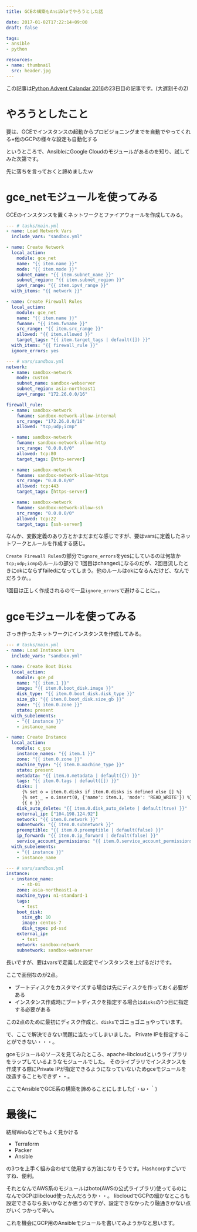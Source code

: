 ```yaml
---
title: GCEの構築もAnsibleでやろうとした話

date: 2017-01-02T17:22:14+09:00
draft: false

tags:
- ansible
- python

resources:
- name: thumbnail
  src: header.jpg
---
```


この記事は[Python Advent Calandar 2016](https://qiita.com/advent-calendar/2016/python)の23日目の記事です。(大遅刻その2)

# やろうとしたこと

要は、GCEでインスタンスの起動からプロビジョニングまでを自動でやってくれる+他のGCPの様々な設定も自動化する

というところで、AnsibleにGoogle Cloudのモジュールがあるのを知り、試してみた次第です。

先に落ちを言っておくと諦めましたｗ


# gce_netモジュールを使ってみる

GCEのインスタンスを置くネットワークとファイアウォールを作成してみる。

```yaml
--- # tasks/main.yml
- name: Load Network Vars
  include_vars: "sandbox.yml"

- name: Create Network
  local_action:
    module: gce_net
    name: "{{ item.name }}"
    mode: "{{ item.mode }}"
    subnet_name: "{{ item.subnet_name }}"
    subnet_region: "{{ item.subnet_region }}"
    ipv4_range: "{{ item.ipv4_range }}"
  with_items: "{{ network }}"

- name: Create Firewall Rules
  local_action:
    module: gce_net
    name: "{{ item.name }}"
    fwname: "{{ item.fwname }}"
    src_range: "{{ item.src_range }}"
    allowed: "{{ item.allowed }}"
    target_tags: "{{ item.target_tags | default([]) }}"
  with_items: "{{ firewall_rule }}"
  ignore_errors: yes

--- # vars/sandbox.yml
network:
  - name: sandbox-network
    mode: custom
    subnet_name: sandbox-webserver
    subnet_region: asia-northeast1
    ipv4_range: "172.26.0.0/16"

firewall_rule:
  - name: sandbox-network
    fwname: sandbox-network-allow-internal
    src_range: "172.26.0.0/16"
    allowed: "tcp;udp;icmp"

  - name: sandbox-network
    fwname: sandbox-network-allow-http
    src_range: "0.0.0.0/0"
    allowed: tcp:80
    target_tags: [http-server]

  - name: sandbox-network
    fwname: sandbox-network-allow-https
    src_range: "0.0.0.0/0"
    allowed: tcp:443
    target_tags: [https-server]

  - name: sandbox-network
    fwname: sandbox-network-allow-ssh
    src_range: "0.0.0.0/0"
    allowed: tcp:22
    target_tags: [ssh-server]
```

なんか、変数定義のあり方とかまだまだな感じですが、要はvarsに定義したネットワークとルールを作成する感じ。

`Create Firewall Rules`の部分で`ignore_errors`をyesにしているのは何故か`tcp;udp;icmp`のルールの部分で
1回目はchangedになるのだが、2回目流したときにokにならずfailedになってしまう。他のルールはokになるんだけど、なんでだろうか。。

1回目は正しく作成されるので一旦`ignore_errors`で避けることに。。


# gceモジュールを使ってみる

さっき作ったネットワークにインスタンスを作成してみる。

```yaml
--- # tasks/main.yml
- name: Load Instance Vars
  include_vars: "sandbox.yml"

- name: Create Boot Disks
  local_action:
    module: gce_pd
    name: "{{ item.1 }}"
    image: "{{ item.0.boot_disk.image }}"
    disk_type: "{{ item.0.boot_disk.disk_type }}"
    size_gb: "{{ item.0.boot_disk.size_gb }}"
    zone: "{{ item.0.zone }}"
    state: present
  with_subelements:
    - "{{ instance }}"
    - instance_name

- name: Create Instance
  local_action:
    module: c_gce
    instance_names: "{{ item.1 }}"
    zone: "{{ item.0.zone }}"
    machine_type: "{{ item.0.machine_type }}"
    state: present
    metadata: "{{ item.0.metadata | default({}) }}"
    tags: "{{ item.0.tags | default([]) }}"
    disks: |
      {% set o = item.0.disks if item.0.disks is defined else [] %}
      {% set _ = o.insert(0, {'name': item.1, 'mode': 'READ_WRITE'}) %}
      {{ o }}
    disk_auto_delete: "{{ item.0.disk_auto_delete | default(true) }}"
    external_ip: ["104.198.124.92"]
    network: "{{ item.0.network }}"
    subnetwork: "{{ item.0.subnetwork }}"
    preemptible: "{{ item.0.preemptible | default(false) }}"
    ip_forward: "{{ item.0.ip_forward | default(false) }}"
    service_account_permissions: "{{ item.0.service_account_permissions | default([]) }}"
  with_subelements:
    - "{{ instance }}"
    - instance_name

--- # vars/sandbox.yml
instance:
  - instance_name:
      - sb-01
    zone: asia-northeast1-a
    machine_type: n1-standard-1
    tags: 
      - test
    boot_disk:
      size_gb: 10
      image: centos-7
      disk_type: pd-ssd
    external_ip:
      - test
    network: sandbox-network
    subnetwork: sandbox-webserver
```

長いですが、要はvarsで定義した設定でインスタンスを上げるだけです。

ここで面倒なのが2点。

- ブートディスクをカスタマイズする場合は先にディスクを作っておく必要がある
- インスタンス作成時にブートディスクを指定する場合は`disks`の1つ目に指定する必要がある

この2点のために最初にディスク作成と、`disks`でゴニョゴニョやっています。

で、ここで解決できない問題に当たってしまいました。
Private IPを指定することができない・・・。

gceモジュールのソースを見てみたところ、apache-libcloudというライブラリをラップしているようなモジュールでした。
そのライブラリでインスタンスを作成する際にPrivate IPが指定できるようになっていないためgceモジュールを改造することもできず・・。

ここでAnsibleでGCE系の構築を諦めることにしました(´・ω・｀)

# 最後に

結局Webなどでもよく見かける

- Terraform
- Packer
- Ansible

の3つを上手く組み合わせて使用する方法になりそうです。Hashcorpすごいですね、便利。

それとなんでAWS系のモジュールはboto(AWSの公式ライブラリ)使ってるのになんでGCPはlibcloud使ったんだろうか・・。
libcloudでGCPの細かなところも設定できるなら良いかなとか思うのですが、設定できなかったり融通きかない点がいくつかって辛い。

これを機会にGCP用のAnsibleモジュールを書いてみようかなと思います。

